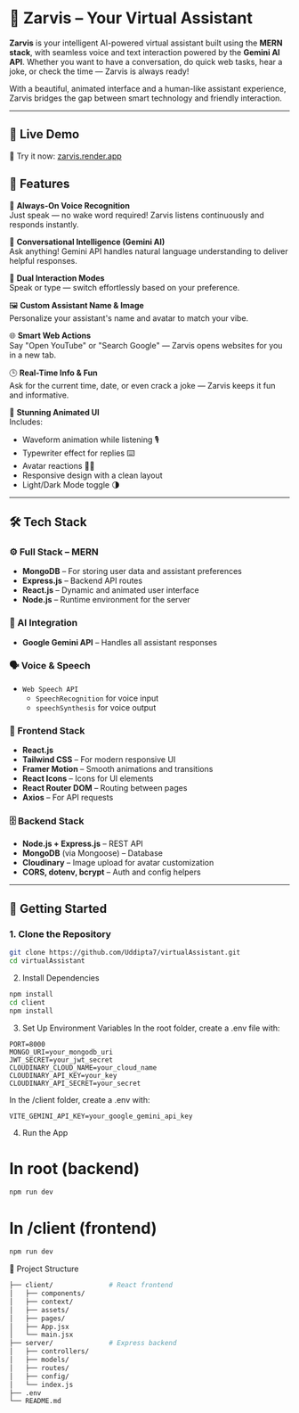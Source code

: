 # 🤖 Zarvis – Your Virtual Assistant

**Zarvis** is your intelligent AI-powered virtual assistant built using the **MERN stack**, with seamless voice and text interaction powered by the **Gemini AI API**. Whether you want to have a conversation, do quick web tasks, hear a joke, or check the time — Zarvis is always ready!

With a beautiful, animated interface and a human-like assistant experience, Zarvis bridges the gap between smart technology and friendly interaction.

---

## 🔗 Live Demo

🚀 Try it now: [zarvis.render.app](https://virtualassistant-b9ko.onrender.com)

## 🌟 Features

🎤 **Always-On Voice Recognition**  
Just speak — no wake word required! Zarvis listens continuously and responds instantly.

🧠 **Conversational Intelligence (Gemini AI)**  
Ask anything! Gemini API handles natural language understanding to deliver helpful responses.

💬 **Dual Interaction Modes**  
Speak or type — switch effortlessly based on your preference.

🖼️ **Custom Assistant Name & Image**  
Personalize your assistant's name and avatar to match your vibe.

🌐 **Smart Web Actions**  
Say "Open YouTube" or "Search Google" — Zarvis opens websites for you in a new tab.

🕒 **Real-Time Info & Fun**  
Ask for the current time, date, or even crack a joke — Zarvis keeps it fun and informative.

🎨 **Stunning Animated UI**  
Includes:
- Waveform animation while listening 🎙️  
- Typewriter effect for replies ⌨️  
- Avatar reactions 🧑‍🚀  
- Responsive design with a clean layout  
- Light/Dark Mode toggle 🌗

---

## 🛠️ Tech Stack

### ⚙️ Full Stack – **MERN**
- **MongoDB** – For storing user data and assistant preferences
- **Express.js** – Backend API routes
- **React.js** – Dynamic and animated user interface
- **Node.js** – Runtime environment for the server

### 🔮 AI Integration
- **Google Gemini API** – Handles all assistant responses

### 🗣️ Voice & Speech
- `Web Speech API`  
  - `SpeechRecognition` for voice input  
  - `speechSynthesis` for voice output

### 🎨 Frontend Stack
- **React.js**
- **Tailwind CSS** – For modern responsive UI
- **Framer Motion** – Smooth animations and transitions
- **React Icons** – Icons for UI elements
- **React Router DOM** – Routing between pages
- **Axios** – For API requests

### 🗄️ Backend Stack
- **Node.js + Express.js** – REST API
- **MongoDB** (via Mongoose) – Database
- **Cloudinary** – Image upload for avatar customization
- **CORS, dotenv, bcrypt** – Auth and config helpers

---

## 🚀 Getting Started

### 1. Clone the Repository
```bash
git clone https://github.com/Uddipta7/virtualAssistant.git
cd virtualAssistant
```
2. Install Dependencies
```bash
npm install
cd client
npm install
```
3. Set Up Environment Variables
In the root folder, create a .env file with:
```env
PORT=8000
MONGO_URI=your_mongodb_uri
JWT_SECRET=your_jwt_secret
CLOUDINARY_CLOUD_NAME=your_cloud_name
CLOUDINARY_API_KEY=your_key
CLOUDINARY_API_SECRET=your_secret
```
In the /client folder, create a .env with:
```env
VITE_GEMINI_API_KEY=your_google_gemini_api_key
```
4. Run the App
# In root (backend)
```bash
npm run dev
```
# In /client (frontend)
```bash
npm run dev
```
🔧 Project Structure
```bash
├── client/              # React frontend
│   ├── components/
│   ├── context/
│   ├── assets/
│   ├── pages/
│   ├── App.jsx
│   └── main.jsx
├── server/              # Express backend
│   ├── controllers/
│   ├── models/
│   ├── routes/
│   ├── config/
│   └── index.js
├── .env
└── README.md
